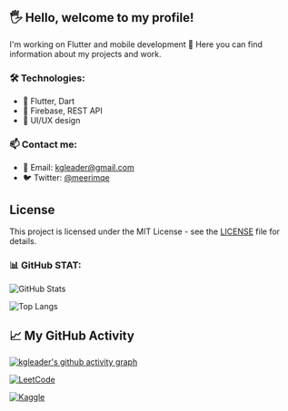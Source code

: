  

## 🖐 Hello, welcome to my profile!

I'm working on Flutter and mobile development 🚀
Here you can find information about my projects and work.

### 🛠️ Technologies:
- 🚀 Flutter, Dart
- 🔧 Firebase, REST API
- 🎨 UI/UX design

### 📫 Contact me:
- 📨 Email: kgleader@gmail.com
- 🐦 Twitter: [@meerimqe](https://twitter.com/meerimqe)

## License
This project is licensed under the MIT License - see the [LICENSE](LICENSE) file for details.

### 📊 GitHub STAT:
![GitHub Stats](https://github-readme-stats.vercel.app/api?username=KGLEADER&show_icons=true&theme=tokyonight)

![Top Langs](https://github-readme-stats.vercel.app/api/top-langs/?username=KGLEADER&layout=compact&theme=tokyonight)

## 📈 My GitHub Activity

[![kgleader's github activity graph](https://github-readme-activity-graph.vercel.app/graph?username=kgleader&theme=github-dark)](https://github.com/ashutosh00710/github-readme-activity-graph)

[![LeetCode](https://img.shields.io/badge/LeetCode-Solved%20150%20problems-brightgreen)](https://leetcode.com/kgleader/)


[![Kaggle](https://img.shields.io/badge/Kaggle-Competitions%20Gold%20Medalist-orange)](https://www.kaggle.com/)


 


